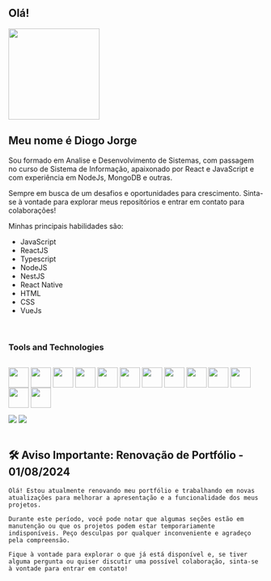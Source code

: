 ## Olá!<br>
<div style="display:inline">
  <img height="180em" src="https://github-readme-stats.vercel.app/api/top-langs/?username=djbarcelos&layout=compact&theme=dracula" />
</div>

<br>

## Meu nome é Diogo Jorge

Sou formado em Analise e Desenvolvimento de Sistemas, com passagem no curso de Sistema de Informação, apaixonado por React e JavaScript e com experiência em NodeJs, MongoDB e outras.

Sempre em busca de um desafios e oportunidades para crescimento. Sinta-se à vontade para explorar meus repositórios e entrar em contato para colaborações!

Minhas principais habilidades são:
- JavaScript
- ReactJS
- Typescript
- NodeJS
- NestJS
- React Native
- HTML
- CSS
- VueJs

<br>

### Tools and Technologies

<div style="display:inline-block">
  
  [<img align="center" src="https://cdn.jsdelivr.net/gh/devicons/devicon/icons/react/react-original.svg" width="40" height="40" />](## "ReactJS")
  [<img align="center" src="https://cdn.jsdelivr.net/gh/devicons/devicon/icons/nodejs/nodejs-original.svg" width="40" height="40"/>](## "NodeJS")
  [<img align="center" src="https://cdn.jsdelivr.net/gh/devicons/devicon/icons/vuejs/vuejs-original.svg" width="40" height="40" />](## "VueJS")
  [<img align="center" src="https://cdn.jsdelivr.net/gh/devicons/devicon/icons/vitejs/vitejs-original.svg" width="40" height="40" />](## "ViteJS")
  [<img align="center" src="https://cdn.jsdelivr.net/gh/devicons/devicon/icons/redux/redux-original.svg" width="40" height="40" />](## "Redux")
  [<img align="center" src="https://cdn.jsdelivr.net/gh/devicons/devicon/icons/typescript/typescript-original.svg" width="40" height="40" />](## "TypeScript")
  [<img align="center" src="https://cdn.jsdelivr.net/gh/devicons/devicon/icons/javascript/javascript-plain.svg" width="40" height="40" />](## "JavaScript")
  [<img align="center" src="https://cdn.jsdelivr.net/gh/devicons/devicon/icons/mongodb/mongodb-original.svg" width="40" height="40" />](## "MongoDB")
  [<img align="center" src="https://cdn.jsdelivr.net/gh/devicons/devicon/icons/docker/docker-original.svg" width="40" height="40"/>](## "Docker")
  [<img align="center" src="https://cdn.jsdelivr.net/gh/devicons/devicon/icons/html5/html5-plain-wordmark.svg" width="40" height="40" />](## "HTML")
  [<img align="center" src="https://cdn.jsdelivr.net/gh/devicons/devicon/icons/css3/css3-plain-wordmark.svg" width="40" height="40" />](## "CSS")
  [<img align="center" src="https://cdn.jsdelivr.net/gh/devicons/devicon/icons/bootstrap/bootstrap-original.svg" width="40" height="40" />](## "Bootstrap")
  [<img align="center" src="https://cdn.jsdelivr.net/gh/devicons/devicon/icons/angular/angular-original.svg" width="40" height="40" />](## "Angular")
          
          
</div>

<br>
  
<div> 
  <a href = "mailto:diogobarcelos94@gmail.com"><img src="https://img.shields.io/badge/-Gmail-%23333?style=for-the-badge&logo=gmail&logoColor=white" target="_blank"></a>
  <a href="https://www.linkedin.com/in/diogojorgegrijobarcelos/" target="_blank"><img src="https://img.shields.io/badge/-LinkedIn-%230077B5?style=for-the-badge&logo=linkedin&logoColor=white" target="_blank"></a> 
</div>

<br>

## 🛠️ **Aviso Importante: Renovação de Portfólio - 01/08/2024**

    Olá! Estou atualmente renovando meu portfólio e trabalhando em novas atualizações para melhorar a apresentação e a funcionalidade dos meus projetos.

    Durante este período, você pode notar que algumas seções estão em manutenção ou que os projetos podem estar temporariamente indisponíveis. Peço desculpas por qualquer inconveniente e agradeço pela compreensão.

    Fique à vontade para explorar o que já está disponível e, se tiver alguma pergunta ou quiser discutir uma possível colaboração, sinta-se à vontade para entrar em contato!

